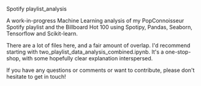Spotify playlist_analysis

A work-in-progress Machine Learning analysis of my PopConnoisseur Spotify playlist and the Billboard Hot 100 using Spotipy, Pandas, Seaborn, Tensorflow and Scikit-learn.

There are a lot of files here, and a fair amount of overlap. I'd recommend starting with two_playlist_data_analysis_combined.ipynb. It's a one-stop-shop, with some hopefully clear explanation interspersed.

If you have any questions or comments or want to contribute, please don't hesitate to get in touch!

